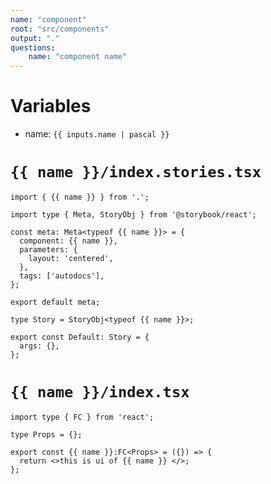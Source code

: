 ```yaml
---
name: "component"
root: "src/components"
output: "."
questions:
    name: "component name"
---
```


# Variables

-   name: `{{ inputs.name | pascal }}`

# `{{ name }}/index.stories.tsx`

```tsx
import { {{ name }} } from '.';

import type { Meta, StoryObj } from '@storybook/react';

const meta: Meta<typeof {{ name }}> = {
  component: {{ name }},
  parameters: {
    layout: 'centered',
  },
  tags: ['autodocs'],
};

export default meta;

type Story = StoryObj<typeof {{ name }}>;

export const Default: Story = {
  args: {},
};

```

# `{{ name }}/index.tsx`

```tsx
import type { FC } from 'react';

type Props = {};

export const {{ name }}:FC<Props> = ({}) => {
  return <>this is ui of {{ name }} </>;
};

```
